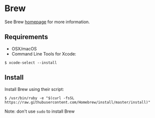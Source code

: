 # Brew

See Brew [homepage](http://brew.sh/) for more information.

## Requirements

- OSX/macOS
- Command Line Tools for Xcode:

```shell
$ xcode-select --install
```

## Install

Install Brew using their script:

```shell
$ /usr/bin/ruby -e "$(curl -fsSL https://raw.githubusercontent.com/Homebrew/install/master/install)"
```

Note: don't use `sudo` to install Brew
